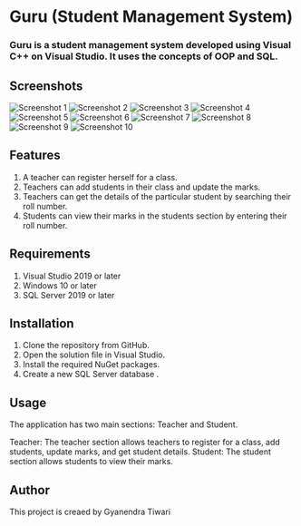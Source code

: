# Guru (Student Management System)

### Guru is a student management system developed using Visual C++ on Visual Studio. It uses the concepts of OOP and SQL.

## Screenshots

![Screenshot 1](./images/ss1.png)
![Screenshot 2](./images/ss2.png)
![Screenshot 3](./images/ss3.png)
![Screenshot 4](./images/ss4.png)
![Screenshot 5](./images/ss5.png)
![Screenshot 6](./images/ss6.png)
![Screenshot 7](./images/ss7.png)
![Screenshot 8](./images/ss8.png)
![Screenshot 9](./images/ss9.png)
![Screenshot 10](./images/ss10.png)

## Features

1. A teacher can register herself for a class.
2. Teachers can add students in their class and update the marks.
3. Teachers can get the details of the particular student by searching their roll number.
4. Students can view their marks in the students section by entering their roll number.

## Requirements

1. Visual Studio 2019 or later
2. Windows 10 or later
3. SQL Server 2019 or later

## Installation

1. Clone the repository from GitHub.
2. Open the solution file in Visual Studio.
3. Install the required NuGet packages.
4. Create a new SQL Server database .

## Usage

The application has two main sections: Teacher and Student.

Teacher: The teacher section allows teachers to register for a class, add students, update marks, and get student details.
Student: The student section allows students to view their marks.



## Author

This project is creaed by Gyanendra Tiwari
